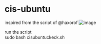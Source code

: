 # cis-ubuntu
inspired from the script of @haxorof 
![image](https://github.com/user-attachments/assets/99410996-4aa1-40eb-8087-c2952b320ab4)

run the script  
sudo bash cisubuntuckeck.sh 
